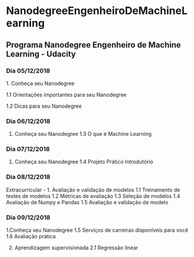 # NanodegreeEngenheiroDeMachineLearning
## Programa Nanodegree Engenheiro de Machine Learning - Udacity

### Dia 05/12/2018
<p>1. Conheça seu Nanodegree </p>
  <p> 1.1 Orientações importantes para seu Nanodegree </p>
  <p> 1.2 Dicas para seu Nanodegree </p>

### Dia 06/12/2018
1. Conheça seu Nanodegree
  1.3 O que é Machine Learning

### Dia 07/12/2018
1. Conheça seu Nanodegree
  1.4 Projeto Prático Introdutório
  
### Dia 08/12/2018
Extracurricular - 1. Avaliação e validação de modelos
  1.1 Treinamento de testes de modelos
  1.2 Métricas de avaliação
  1.3 Seleção de modelos
  1.4 Avaliação de Numpy e Pandas
  1.5 Avaliação e validação de modelo

### Dia 09/12/2018
1.Conheça seu Nanodegree
  1.5 Serviços de carreiras disponíveis para você
  1.6 Avaliação prática
  
2. Aprendizagem supervisionada
  2.1 Regressão linear

